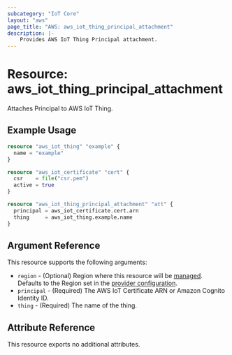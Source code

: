 ```yaml
---
subcategory: "IoT Core"
layout: "aws"
page_title: "AWS: aws_iot_thing_principal_attachment"
description: |-
    Provides AWS IoT Thing Principal attachment.
---
```


# Resource: aws_iot_thing_principal_attachment

Attaches Principal to AWS IoT Thing.

## Example Usage

```terraform
resource "aws_iot_thing" "example" {
  name = "example"
}

resource "aws_iot_certificate" "cert" {
  csr    = file("csr.pem")
  active = true
}

resource "aws_iot_thing_principal_attachment" "att" {
  principal = aws_iot_certificate.cert.arn
  thing     = aws_iot_thing.example.name
}
```

## Argument Reference

This resource supports the following arguments:

* `region` - (Optional) Region where this resource will be [managed](https://docs.aws.amazon.com/general/latest/gr/rande.html#regional-endpoints). Defaults to the Region set in the [provider configuration](https://registry.terraform.io/providers/hashicorp/aws/latest/docs#aws-configuration-reference).
* `principal` - (Required) The AWS IoT Certificate ARN or Amazon Cognito Identity ID.
* `thing` - (Required) The name of the thing.

## Attribute Reference

This resource exports no additional attributes.
